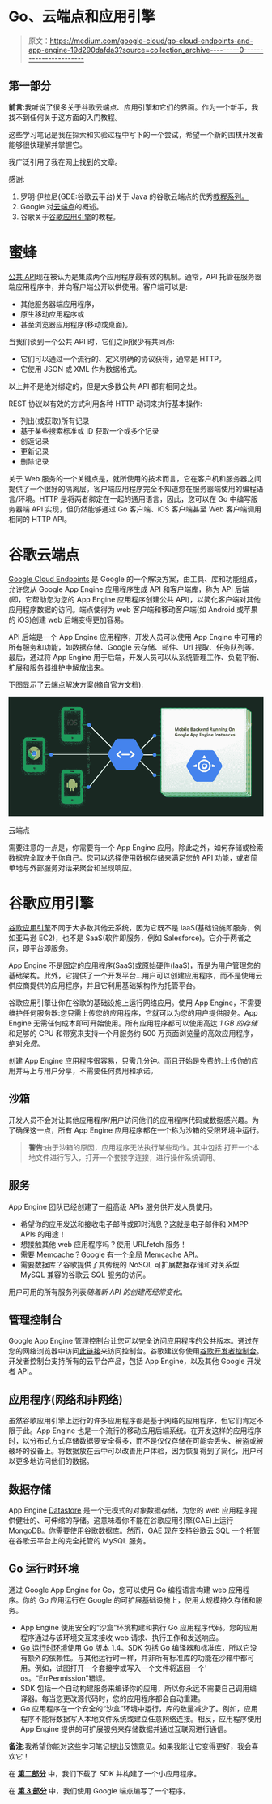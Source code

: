 # Go、云端点和应用引擎

> 原文：<https://medium.com/google-cloud/go-cloud-endpoints-and-app-engine-19d290dafda3?source=collection_archive---------0----------------------->

## **第一部分**

**前言**:我听说了很多关于谷歌云端点、应用引擎和它们的界面。作为一个新手，我找不到任何关于这方面的入门教程。

这些学习笔记是我在探索和实验过程中写下的一个尝试，希望一个新的围棋开发者能够很快理解并掌握它。

我广泛引用了我在网上找到的文章。

感谢:

1.  罗明·伊拉尼(GDE:谷歌云平台)关于 Java 的谷歌云端点的优秀[教程系列。](http://rominirani.com/2014/01/10/google-cloud-endpoints-tutorial-part-1/)
2.  Google 对[云端点](https://cloud.google.com/appengine/docs/java/endpoints/)的概述。
3.  谷歌关于[谷歌应用引擎](https://cloud.google.com/appengine/docs/whatisgoogleappengine)的教程。

# 蜜蜂

[公共 API](http://www.programmableweb.com/apis/directory)现在被认为是集成两个应用程序最有效的机制。通常，API 托管在服务器端应用程序中，并向客户端公开以供使用。客户端可以是:

*   其他服务器端应用程序，
*   原生移动应用程序或
*   甚至浏览器应用程序(移动或桌面)。

当我们谈到一个公共 API 时，它们之间很少有共同点:

*   它们可以通过一个流行的、定义明确的协议获得，通常是 HTTP。
*   它使用 JSON 或 XML 作为数据格式。

以上并不是绝对绑定的，但是大多数公共 API 都有相同之处。

REST 协议以有效的方式利用各种 HTTP 动词来执行基本操作:

*   列出(或获取)所有记录
*   基于某些搜索标准或 ID 获取一个或多个记录
*   创造记录
*   更新记录
*   删除记录

关于 Web 服务的一个关键点是，就所使用的技术而言，它在客户机和服务器之间提供了一个很好的隔离层。客户端应用程序完全不知道您在服务器端使用的编程语言/环境。HTTP 是将两者绑定在一起的通用语言，因此，您可以在 Go 中编写服务器端 API 实现，但仍然能够通过 Go 客户端、iOS 客户端甚至 Web 客户端调用相同的 HTTP API。

# 谷歌云端点

[Google Cloud Endpoints](https://cloud.google.com/appengine/docs/java/endpoints/) 是 Google 的一个解决方案，由工具、库和功能组成，允许您从 Google App Engine 应用程序生成 API 和客户端库，称为 API 后端(即，它帮助您为您的 App Engine 应用程序创建公共 API)，以简化客户端对其他应用程序数据的访问。端点使得为 web 客户端和移动客户端(如 Android 或苹果的 iOS)创建 web 后端变得更加容易。

API 后端是一个 App Engine 应用程序，开发人员可以使用 App Engine 中可用的所有服务和功能，如数据存储、Google 云存储、邮件、Url 提取、任务队列等。最后，通过将 App Engine 用于后端，开发人员可以从系统管理工作、负载平衡、扩展和服务器维护中解放出来。

下图显示了云端点解决方案(摘自官方文档):

![](img/2e5289fd36498ae6fea605e9d27eea45.png)

云端点

需要注意的一点是，你需要有一个 App Engine 应用。除此之外，如何存储或检索数据完全取决于你自己。您可以选择使用数据存储来满足您的 API 功能，或者简单地与外部服务对话来聚合和呈现响应。

# 谷歌应用引擎

[谷歌应用引擎](https://cloud.google.com/appengine/docs/whatisgoogleappengine)不同于大多数其他云系统，因为它既不是 IaaS(基础设施即服务，例如亚马逊 EC2)，也不是 SaaS(软件即服务，例如 Salesforce)。它介于两者之间，即平台即服务。

App Engine 不是固定的应用程序(SaaS)或原始硬件(IaaS)，而是为用户管理您的基础架构。此外，它提供了一个开发平台…用户可以创建应用程序，而不是使用云供应商提供的应用程序，并且它利用基础架构作为托管平台。

谷歌应用引擎让你在谷歌的基础设施上运行网络应用。使用 App Engine，不需要维护任何服务器:您只需上传您的应用程序，它就可以为您的用户提供服务。App Engine 无需任何成本即可开始使用。所有应用程序都可以使用高达 *1 GB 的存储*和足够的 CPU 和带宽来支持一个月服务约 500 万页面浏览量的高效应用程序，绝对*免费*。

创建 App Engine 应用程序很容易，只需几分钟。而且开始是免费的:上传你的应用并马上与用户分享，不需要任何费用和承诺。

## 沙箱

开发人员不会对让其他应用程序/用户访问他们的应用程序代码或数据感兴趣。为了确保这一点，所有 App Engine 应用程序都在一个称为沙箱的受限环境中运行。

> **警告**:由于沙箱的原因，应用程序无法执行某些动作。其中包括:打开一个本地文件进行写入，打开一个套接字连接，进行操作系统调用。

## 服务

App Engine 团队已经创建了一组高级 APIs 服务供开发人员使用。

*   希望你的应用发送和接收电子邮件或即时消息？这就是电子邮件和 XMPP APIs 的用途！
*   想接触其他 web 应用程序吗？使用 URLfetch 服务！
*   需要 Memcache？Google 有一个全局 Memcache API。
*   需要数据库？谷歌提供了其传统的 NoSQL 可扩展数据存储和对关系型 MySQL 兼容的谷歌云 SQL 服务的访问。

用户可用的所有服务列表*随着新 API 的创建而经常变化*。

## 管理控制台

Google App Engine 管理控制台让您可以完全访问应用程序的公共版本。通过在您的网络浏览器中访问[此链接](https://appengine.google.com/)来访问控制台。谷歌建议你使用[谷歌开发者控制台](https://developers.google.com/console/help/new/)。开发者控制台支持所有的云平台产品，包括 App Engine，以及其他 Google 开发者 API。

## 应用程序(网络和非网络)

虽然谷歌应用引擎上运行的许多应用程序都是基于网络的应用程序，但它们肯定不限于此。App Engine 也是一个流行的移动应用后端系统。在开发这样的应用程序时，以分布式方式存储数据要安全得多，而不是仅仅存储在可能会丢失、被盗或被破坏的设备上。将数据放在云中可以改善用户体验，因为恢复得到了简化，用户可以更多地访问他们的数据。

## 数据存储

App Engine [Datastore](https://cloud.google.com/appengine/docs/go/datastore/) 是一个无模式的对象数据存储，为您的 web 应用程序提供健壮的、可伸缩的存储。这意味着你不能在谷歌应用引擎(GAE)上运行 MongoDB。你需要使用谷歌数据库。然而，GAE 现在支持[谷歌云 SQL](https://developers.google.com/cloud-sql/) 一个托管在谷歌云平台上的完全托管的 MySQL 服务。

## Go 运行时环境

通过 Google App Engine for Go，您可以使用 Go 编程语言构建 web 应用程序。你的 Go 应用运行在 Google 的可扩展基础设施上，使用大规模持久存储和服务。

*   App Engine 使用安全的“沙盒”环境构建和执行 Go 应用程序代码。您的应用程序通过与该环境交互来接收 web 请求、执行工作和发送响应。
*   [Go 运行时环境](https://cloud.google.com/appengine/docs/go/)使用 Go 版本 1.4。SDK 包括 Go 编译器和标准库，所以它没有额外的依赖性。与其他运行时一样，并非所有标准库的功能在沙箱中都可用。例如，试图打开一个套接字或写入一个文件将返回一个' os。“ErrPermission”错误。
*   SDK 包括一个自动构建服务来编译你的应用，所以你永远不需要自己调用编译器。每当您更改源代码时，您的应用程序都会自动重建。
*   Go 应用程序在一个安全的“沙盒”环境中运行，库的数量减少了。例如，应用程序不能将数据写入本地文件系统或建立任意网络连接。相反，应用程序使用 App Engine 提供的可扩展服务来存储数据并通过互联网进行通信。

**备注**:我希望你能对这些学习笔记提出反馈意见。如果我能让它变得更好，我会喜欢它！

在 [**第二部分**](/@IndianGuru/go-cloud-endpoints-and-app-engine-e3413c01c484) 中，我们下载了 SDK 并构建了一个小应用程序。

在 [**第 3 部分**](/@IndianGuru/go-cloud-endpoints-and-app-engine-64d1c78bea82) 中，我们使用 Google 端点编写了一个程序。